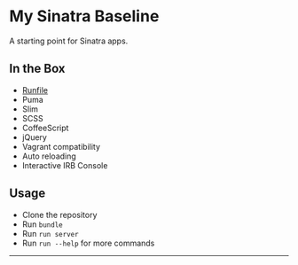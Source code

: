 My Sinatra Baseline
==================================================

A starting point for Sinatra apps.


In the Box
--------------------------------------------------

- [Runfile]
- Puma
- Slim
- SCSS
- CoffeeScript
- jQuery
- Vagrant compatibility
- Auto reloading
- Interactive IRB Console


Usage
--------------------------------------------------

- Clone the repository
- Run `bundle`
- Run `run server`
- Run `run --help` for more commands


---

[Runfile]: https://github.com/DannyBen/runfile

